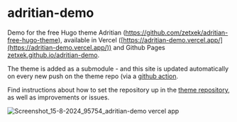 # adritian-demo

Demo for the free Hugo theme Adritian (https://github.com/zetxek/adritian-free-hugo-theme), available in Vercel ([https://adritian-demo.vercel.app/](https://adritian-demo.vercel.app/)) and Github Pages [zetxek.github.io/adritian-demo](https://zetxek.github.io/adritian-demo/).

The theme is added as a submodule - and this site is updated automatically on every new push on the theme repo (via a [github action](https://github.com/zetxek/adritian-free-hugo-theme/actions/workflows/update-demo.yml).

Find instructions about how to set the repository up in the [theme repository](https://github.com/zetxek/adritian-free-hugo-theme), as well as improvements or issues.

![Screenshot_15-8-2024_95754_adritian-demo vercel app](https://github.com/user-attachments/assets/bdbe5a11-3283-49fd-90ab-a823fe9f1c59)

